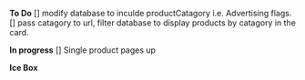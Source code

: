 **To Do**
[] modify database to inculde productCatagory i.e. Advertising flags.
[] pass catagory to url, filter database to display products by catagory in the card.

**In progress**
[] Single product pages up


**Ice Box**


